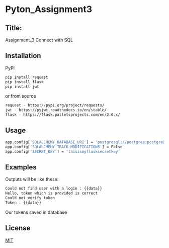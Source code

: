 # Pyton_Assignment3
## Title:
Assignment_3 Connect with SQL
## Installation

PyPI
```bash 
pip install request
pip install flask
pip install jwt
```
or from source
```bash
request - https://pypi.org/project/requests/
jwt - https://pyjwt.readthedocs.io/en/stable/
flask - https://flask.palletsprojects.com/en/2.0.x/
```
## Usage
```bash
app.config['SQLALCHEMY_DATABASE_URI'] = 'postgresql://postgres:postgre@localhost/users'
app.config['SQLALCHEMY_TRACK_MODIFICATIONS'] = False
app.config['SECRET_KEY'] = 'thisismyflasksecretkey'
```
## Examples
Outputs will be like these:
```bash
Could not find user with a login : {{data}}
Hello, token which is provided is correct 
Could not verify token
Token : {{data}}
```
Our tokens saved in database
## License
[MIT](https://choosealicense.com/licenses/mit/)
